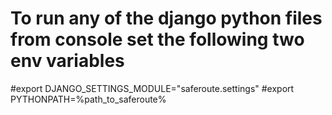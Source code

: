 # To run any of the django python files from console set the following two env variables
#export DJANGO_SETTINGS_MODULE="saferoute.settings"
#export PYTHONPATH=%path_to_saferoute%

